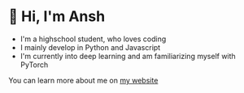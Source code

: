 # 👋 Hi, I'm Ansh

  - I'm a highschool student, who loves coding
  - I mainly develop in Python and Javascript
  - I'm currently into deep learning and am familiarizing myself with PyTorch

You can learn more about me on [my website](https://www.ansht.me)

<!---
anshunderscore/anshunderscore is a ✨ special ✨ repository because its `README.md` (this file) appears on your GitHub profile.
You can click the Preview link to take a look at your changes.
--->
